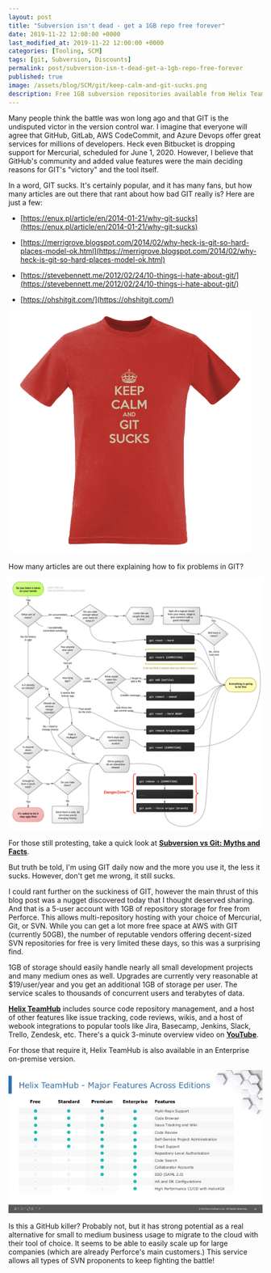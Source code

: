 ```yaml
---
layout: post
title: "Subversion isn't dead - get a 1GB repo free forever"
date: 2019-11-22 12:00:00 +0000
last_modified_at: 2019-11-22 12:00:00 +0000
categories: [Tooling, SCM]
tags: [git, Subversion, Discounts]
permalink: post/subversion-isn-t-dead-get-a-1gb-repo-free-forever
published: true
image: /assets/blog/SCM/git/keep-calm-and-git-sucks.png
description: Free 1GB subversion repositories available from Helix TeamHub
---
```

Many people think the battle was won long ago and that GIT is the undisputed victor in the version control war. I imagine that everyone will agree that GitHub, GitLab, AWS CodeCommit, and Azure Devops offer great services for millions of developers. Heck even Bitbucket is dropping support for Mercurial, scheduled for June 1, 2020. However, I believe that GitHub's community and added value features were the main deciding reasons for GIT's "victory" and the tool itself.

In a word, GIT sucks. It's certainly popular, and it has many fans, but how many articles are out there that rant about how bad GIT really is? Here are just a few:

-   [https://enux.pl/article/en/2014-01-21/why-git-sucks](https://enux.pl/article/en/2014-01-21/why-git-sucks)
    
-   [https://merrigrove.blogspot.com/2014/02/why-heck-is-git-so-hard-places-model-ok.html](https://merrigrove.blogspot.com/2014/02/why-heck-is-git-so-hard-places-model-ok.html)
    
-   [https://stevebennett.me/2012/02/24/10-things-i-hate-about-git/](https://stevebennett.me/2012/02/24/10-things-i-hate-about-git/)
    
-   [https://ohshitgit.com/](https://ohshitgit.com/)
    

![Git Sucks T-Shirt](/assets/blog/SCM/git/keep-calm-and-git-sucks.png)

How many articles are out there explaining how to fix problems in GIT?

![Git Sucks diagram why](/assets/blog/SCM/git/GITSucks.png)

For those still protesting, take a quick look at [**Subversion vs Git: Myths and Facts**](https://svnvsgit.com/).

But truth be told, I'm using GIT daily now and the more you use it, the less it sucks. However, don't get me wrong, it still sucks.

I could rant further on the suckiness of GIT, however the main thrust of this blog post was a nugget discovered today that I thought deserved sharing. And that is a 5-user account with 1GB of repository storage for free from Perforce. This allows multi-repository hosting with your choice of Mercurial, Git, or SVN. While you can get a lot more free space at AWS with GIT (currently 50GB), the number of reputable vendors offering decent-sized SVN repositories for free is very limited these days, so this was a surprising find.

1GB of storage should easily handle nearly all small development projects and many medium ones as well. Upgrades are currently very reasonable at $19/user/year and you get an additional 1GB of storage per user. The service scales to thousands of concurrent users and terabytes of data.

[**Helix TeamHub**](https://www.perforce.com/products/helix-teamhub) includes source code repository management, and a host of other features like issue tracking, code reviews, wikis, and a host of webook integrations to popular tools like Jira, Basecamp, Jenkins, Slack, Trello, Zendesk, etc. There's a quick 3-minute overview video on [**YouTube**](https://youtu.be/yZ2b4XDoVCI).

For those that require it, Helix TeamHub is also available in an Enterprise on-premise version.

![Helix TeamHub features](/assets/blog/SCM/git/helix-teamhub-featurematrix.jpg)

Is this a GitHub killer? Probably not, but it has strong potential as a real alternative for small to medium business usage to migrate to the cloud with their tool of choice. It seems to be able to easily scale up for large companies (which are already Perforce's main customers.) This service allows all types of SVN proponents to keep fighting the battle!